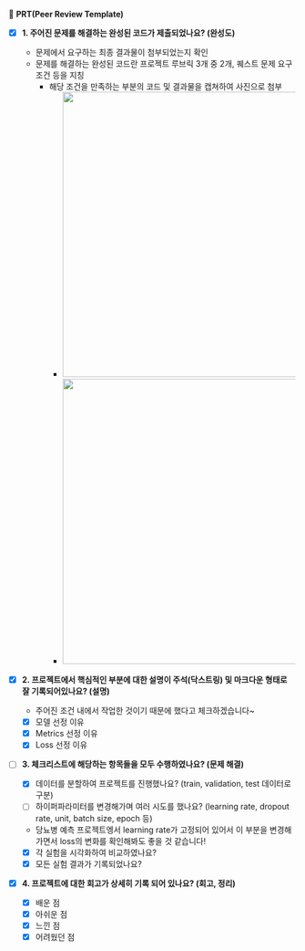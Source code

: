 🔑 **PRT(Peer Review Template)**

- [x]  **1. 주어진 문제를 해결하는 완성된 코드가 제출되었나요? (완성도)**
    - 문제에서 요구하는 최종 결과물이 첨부되었는지 확인
    - 문제를 해결하는 완성된 코드란 프로젝트 루브릭 3개 중 2개, 
    퀘스트 문제 요구조건 등을 지칭
        - 해당 조건을 만족하는 부분의 코드 및 결과물을 캡쳐하여 사진으로 첨부
          - <img width="500px" src="https://github.com/Fermathj/Aiffel/assets/34268173/856b6a44-d789-404c-bf8c-d56a53a20ab8">
          - <img width="500px" src="https://github.com/Fermathj/Aiffel/assets/34268173/ff73e634-dd57-40f9-bb25-c9e86b6dcb80">

- [x]  **2. 프로젝트에서 핵심적인 부분에 대한 설명이 주석(닥스트링) 및 마크다운 형태로 잘 기록되어있나요? (설명)**
    - 주어진 조건 내에서 작업한 것이기 때문에 했다고 체크하겠습니다~
    - [x]  모델 선정 이유
    - [x]  Metrics 선정 이유
    - [x]  Loss 선정 이유

- [ ]  **3. 체크리스트에 해당하는 항목들을 모두 수행하였나요? (문제 해결)**
    - [x]  데이터를 분할하여 프로젝트를 진행했나요? (train, validation, test 데이터로 구분)
    - [ ]  하이퍼파라미터를 변경해가며 여러 시도를 했나요? (learning rate, dropout rate, unit, batch size, epoch 등)
      - 당뇨병 예측 프로젝트엥서 learning rate가 고정되어 있어서 이 부분을 변경해가면서 loss의 변화를 확인해봐도 좋을 것 같습니다!
    - [x]  각 실험을 시각화하여 비교하였나요?
    - [x]  모든 실험 결과가 기록되었나요?

- [x]  **4. 프로젝트에 대한 회고가 상세히 기록 되어 있나요? (회고, 정리)**
    - [x]  배운 점
    - [x]  아쉬운 점
    - [x]  느낀 점
    - [x]  어려웠던 점
